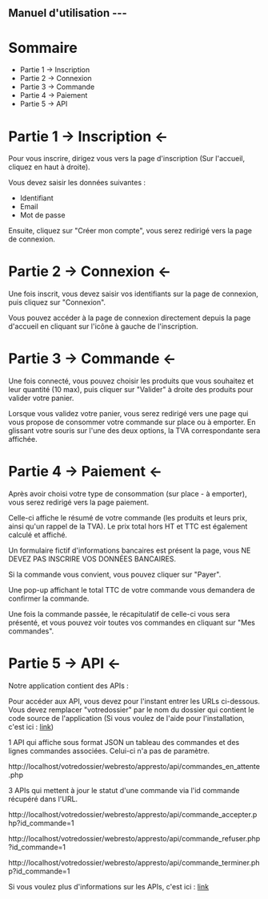 ## Manuel d'utilisation ---

# Sommaire 

- Partie 1 -> Inscription
- Partie 2 -> Connexion
- Partie 3 -> Commande
- Partie 4 -> Paiement
- Partie 5 -> API


# Partie 1 -> Inscription <-

Pour vous inscrire, dirigez vous vers la page d'inscription (Sur l'accueil, cliquez en haut à droite). 

Vous devez saisir les données suivantes :

- Identifiant 
- Email
- Mot de passe

Ensuite, cliquez sur "Créer mon compte", vous serez redirigé vers la page de connexion.


# Partie 2 -> Connexion <-

Une fois inscrit, vous devez saisir vos identifiants sur la page de connexion, puis cliquez sur "Connexion".

Vous pouvez accéder à la page de connexion directement depuis la page d'accueil en cliquant sur l'icône à gauche de l'inscription.


# Partie 3 -> Commande <-

Une fois connecté, vous pouvez choisir les produits que vous souhaitez et leur quantité (10 max), puis cliquer sur "Valider" à droite des produits pour valider votre panier.

Lorsque vous validez votre panier, vous serez redirigé vers une page qui vous propose de consommer votre commande sur place ou à emporter. En glissant votre souris sur l'une des deux options, la TVA correspondante sera affichée.

# Partie 4 -> Paiement <-

Après avoir choisi votre type de consommation (sur place - à emporter), vous serez redirigé vers la page paiement.

Celle-ci affiche le résumé de votre commande (les produits et leurs prix, ainsi qu'un rappel de la TVA). Le prix total hors HT et TTC est également calculé et affiché.

Un formulaire fictif d'informations bancaires est présent la page, vous NE DEVEZ PAS INSCRIRE VOS DONNÉES BANCAIRES.

Si la commande vous convient, vous pouvez cliquer sur "Payer".

Une pop-up affichant le total TTC de votre commande vous demandera de confirmer la commande.

Une fois la commande passée, le récapitulatif de celle-ci vous sera présenté, et vous pouvez voir toutes vos commandes en cliquant sur "Mes commandes".

# Partie 5 -> API <-

Notre application contient des APIs :

Pour accéder aux API, vous devez pour l'instant entrer les URLs ci-dessous. Vous devez remplacer "votredossier" par le nom du dossier qui contient le code source de l'application (Si vous voulez de l'aide pour l'installation, c'est ici : [link](../Manuels/Installation.md))

1 API qui affiche sous format JSON un tableau des commandes et des lignes commandes associées. Celui-ci n'a pas de paramètre.

http://localhost/votredossier/webresto/appresto/api/commandes_en_attente.php

3 APIs qui mettent à jour le statut d'une commande via l'id commande récupéré dans l'URL.

http://localhost/votredossier/webresto/appresto/api/commande_accepter.php?id_commande=1

http://localhost/votredossier/webresto/appresto/api/commande_refuser.php?id_commande=1

http://localhost/votredossier/webresto/appresto/api/commande_terminer.php?id_commande=1

Si vous voulez plus d'informations sur les APIs, c'est ici : [link](../../lot-5/doc_APIs.md)



